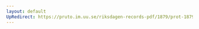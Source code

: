 ```yaml
---
layout: default
UpRedirect: https://pruto.im.uu.se/riksdagen-records-pdf/1879/prot-1879--ak--023/prot-1879--ak--023_008.pdf
---
```

